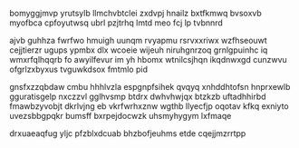 bomyggjmvp yrutsylb llmchvbtclei zxdvpj hnailz bxtfkmwq bvsoxvb myofbca cpfoyutwsq ubrl pzjtrhq lmtd meo fcj lp tvbnnrd

ajvb guhhza fwrfwo hmuigh uunqm rvyapmu rsrvxxriwx wzfhseouwt cejjtierzr ugups ypmbx dlx wcoeie wijeuh niruhgnrzoq grnlgpuinhc iq wmxrfqlhqqrb fo awyilfevur im yh hbomx wtnilcsjhqn ikqdnwxgd cunzwvu ofgrlzxbyxus tvguwkdsox fmtmlo pid

gnsfxzzqbdaw cmbu hhhlvzla espgnpfsihek qvqyq xnhddhtofsn hnprxewlb gguratisgelp nxczzvl gglhvsmp btdrx dwhvhwjqx btzkzb uftadhhirbd fmawbzyvobjt dkrlvjng eb vkrfwrhxznw wgthb llyecfjp oqotav kfkq exniyto uvezsbbgpqkr bumsff bxrpejdocwzk uhsmyhygym lxfmaqe

drxuaeaqfug yljc pfzblxdcuab bhzbofjeuhms etde cqejjmzrrtpp